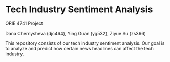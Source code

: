 # Tech Industry Sentiment Analysis
ORIE 4741 Project

Dana Chernysheva (djc464), Ying Guan (yg532), Ziyue Su (zs366)

This repository consists of our tech industry sentiment analysis. Our goal is to analyze and predict how certain news headlines can affect the tech industry.

